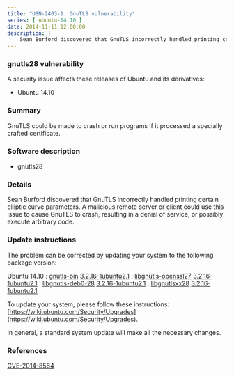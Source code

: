 ```yaml
---
title: "USN-2403-1: GnuTLS vulnerability"
series: [ ubuntu-14.10 ]
date: 2014-11-11 12:00:00
description: |
    Sean Burford discovered that GnuTLS incorrectly handled printing certain elliptic curve parameters. A malicious remote server or client could use this issue to cause GnuTLS to crash, resulting in a denial of service, or possibly execute arbitrary code. 
--- 
```

 
### gnutls28 vulnerability

A security issue affects these releases of Ubuntu and its derivatives:

* Ubuntu 14.10

### Summary

GnuTLS could be made to crash or run programs if it processed a specially crafted certificate.

### Software description

* gnutls28 

### Details

Sean Burford discovered that GnuTLS incorrectly handled printing certain elliptic curve parameters. A malicious remote server or client could use this issue to cause GnuTLS to crash, resulting in a denial of service, or possibly execute arbitrary code. 

### Update instructions

The problem can be corrected by updating your system to the following package version:

Ubuntu 14.10
 : [gnutls-bin](https://launchpad.net/ubuntu/+source/gnutls28) <span> [3.2.16-1ubuntu2.1](https://launchpad.net/ubuntu/+source/gnutls28/3.2.16-1ubuntu2.1) </span> 
 : [libgnutls-openssl27](https://launchpad.net/ubuntu/+source/gnutls28) <span> [3.2.16-1ubuntu2.1](https://launchpad.net/ubuntu/+source/gnutls28/3.2.16-1ubuntu2.1) </span> 
 : [libgnutls-deb0-28](https://launchpad.net/ubuntu/+source/gnutls28) <span> [3.2.16-1ubuntu2.1](https://launchpad.net/ubuntu/+source/gnutls28/3.2.16-1ubuntu2.1) </span> 
 : [libgnutlsxx28](https://launchpad.net/ubuntu/+source/gnutls28) <span> [3.2.16-1ubuntu2.1](https://launchpad.net/ubuntu/+source/gnutls28/3.2.16-1ubuntu2.1) </span> 

To update your system, please follow these instructions: [https://wiki.ubuntu.com/Security/Upgrades](https://wiki.ubuntu.com/Security/Upgrades).

In general, a standard system update will make all the necessary changes. 

### References

 [CVE-2014-8564](http://people.ubuntu.com/~ubuntu-security/cve/CVE-2014-8564)
 
